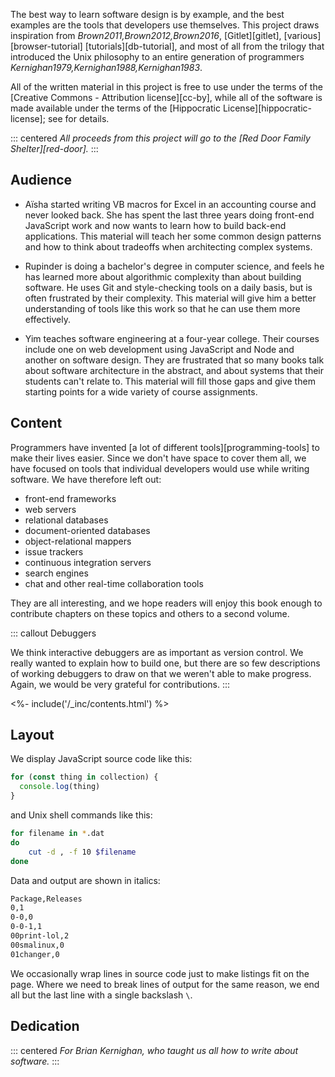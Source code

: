 ---
---

The best way to learn software design is by example,
and the best examples are the tools that developers use themselves.
This project draws inspiration from <cite>Brown2011,Brown2012,Brown2016</cite>,
[Gitlet][gitlet],
[various][browser-tutorial] [tutorials][db-tutorial],
and most of all from
the trilogy that introduced the Unix philosophy to an entire generation of programmers
<cite>Kernighan1979,Kernighan1988,Kernighan1983</cite>.

All of the written material in this project is free to use
under the terms of the [Creative Commons - Attribution license][cc-by],
while all of the software is made available under the terms of
the [Hippocratic License][hippocratic-license];
see <xref key="license"></xref> for details.

::: centered
*All proceeds from this project will go to the [Red Door Family Shelter][red-door].*
:::

## Audience

-   Aïsha started writing VB macros for Excel in an accounting course and never looked back.
    She has spent the last three years doing front-end JavaScript work
    and now wants to learn how to build back-end applications.
    This material will teach her some common design patterns
    and how to think about tradeoffs when architecting complex systems.

-   Rupinder is doing a bachelor's degree in computer science,
    and feels he has learned more about algorithmic complexity than about building software.
    He uses Git and style-checking tools on a daily basis,
    but is often frustrated by their complexity.
    This material will give him a better understanding of tools like this work
    so that he can use them more effectively.

-   Yim teaches software engineering at a four-year college.
    Their courses include one on web development using JavaScript and Node
    and another on software design.
    They are frustrated that so many books talk about software architecture in the abstract,
    and about systems that their students can't relate to.
    This material will fill those gaps
    and give them starting points for a wide variety of course assignments.

## Content

Programmers have invented [a lot of different tools][programming-tools]
to make their lives easier.
Since we don't have space to cover them all,
we have focused on tools that individual developers would use while writing software.
We have therefore left out:

-   front-end frameworks
-   web servers
-   relational databases
-   document-oriented databases
-   object-relational mappers
-   issue trackers
-   continuous integration servers
-   search engines
-   chat and other real-time collaboration tools

They are all interesting,
and we hope readers will enjoy this book enough
to contribute chapters on these topics and others
to a second volume.

::: callout
Debuggers

We think interactive debuggers are as important as version control.
We really wanted to explain how to build one,
but there are so few descriptions of working debuggers to draw on
that we weren't able to make progress.
Again,
we would be very grateful for contributions.
:::

<div class="html-only">
<%- include('/_inc/contents.html') %>
</div>

## Layout

We display JavaScript source code like this:

```js
for (const thing in collection) {
  console.log(thing)
}
```

<p class="noindent">and Unix shell commands like this:</p>

```sh
for filename in *.dat
do
    cut -d , -f 10 $filename
done
```

<p class="noindent">Data and output are shown in italics:</p>

```txt
Package,Releases
0,1
0-0,0
0-0-1,1
00print-lol,2
00smalinux,0
01changer,0
```

We occasionally wrap lines in source code just to make listings fit on the page.
Where we need to break lines of output for the same reason,
we end all but the last line with a single backslash `\`.

## Dedication

::: centered
*For Brian Kernighan, who taught us all how to write about software.*
:::
